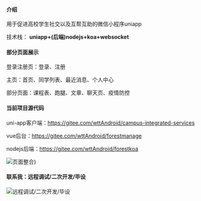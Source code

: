 #### 介绍
用于促进高校学生社交以及互帮互助的微信小程序uniapp

技术栈： **uniapp+(后端)nodejs+koa+websocket** 

#### 部分页面展示
登录注册页：登录、注册

主页：首页、同学列表、最近消息、个人中心

部分页面：课程表、跑腿、文章、聊天页、疫情防控

#### 当前项目源代码
uni-app客户端：https://gitee.com/wttAndroid/campus-integrated-services

vue后台：https://gitee.com/wttAndroid/forestmanage


nodejs后端：https://gitee.com/wttAndroid/forestkoa

![页面整合](static/icon/%E6%A0%A1%E5%9B%AD.png))



#### 联系我：远程调试/二次开发/毕设

![远程调试/二次开发/毕设](https://gitee.com/wttAndroid/online-learning-platform/raw/master/public/static/weixin.jpg)